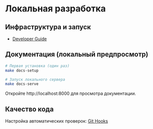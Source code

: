 # Локальная разработка

## Инфраструктура и запуск

- [Developer Guide](../modules/infra/DEVELOPER.md)

## Документация (локальный предпросмотр)

```bash
# Первая установка (один раз)
make docs-setup

# Запуск локального сервера
make docs-serve
```

Откройте http://localhost:8000 для просмотра документации.

## Качество кода

Настройка автоматических проверок: [Git Hooks](../devops/git-hooks.md)
